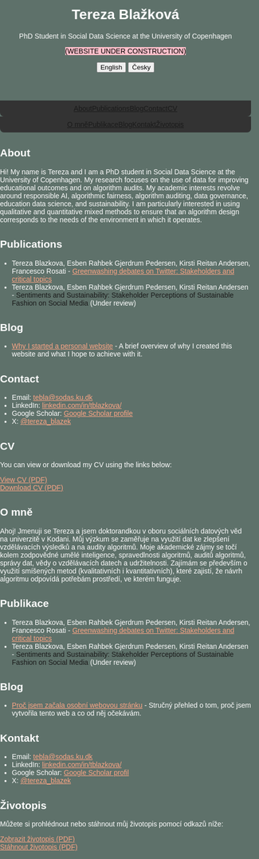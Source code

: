 <html lang="en">
<head>
    <meta charset="UTF-8">
    <meta name="viewport" content="width=device-width, initial-scale=1.0">
    <title>Tereza Blažková - Academic Website</title>
    <style>
html, body {
    margin: 0;
    padding: 0;
    height: 100%;
    background-color: #5E716A;
    color: #fff;
    font-family: Arial, sans-serif;
    box-sizing: border-box;
}

header {
    background-color: #333;
    color: #fff;
    padding: 1rem;
    text-align: center;
    border-radius: 8px 8px 0 0;
}

* {
    margin: 0;
    padding: 0;
    box-sizing: border-box;
}

.header-container, .container {
    max-width: 800px;
    margin: 2rem auto;
    width: 100%;
}
nav {
    display: flex;
    justify-content: center;
    background-color: #333;
    padding: 0.5rem;
    border-radius: 0 0 8px 8px;
    flex-wrap: wrap; /* Allows wrapping on smaller screens */
}

nav a {
    color: #fea585;
    padding: 1rem;
    text-decoration: none;
    flex: 1 1 auto; /* Flex-grow, flex-shrink, flex-basis for better wrapping */
    text-align: center; /* Center text in each link */
}

/* Responsive adjustments for small screens */
@media (max-width: 600px) {
    nav a {
        padding: 0.5rem;
        font-size: 0.9rem; /* Reduce font size for smaller screens */
    }
    .header-container, .container {
        margin: 1rem auto; /* Reduce margins to fit better on small screens */
    }
    footer {
        font-size: 0.8rem; /* Reduce footer text size */
    }
}

section {
    margin-bottom: 2rem;
    padding: 1rem;
    background-color: #333;
    border-radius: 8px;
}

footer {
    text-align: center;
    padding: 1rem;
    background-color: #111;
    position: fixed;
    width: 100%;
    bottom: 0;
}

a {
    color: #fff;
    text-decoration: none;
}

/* Hide unwanted link generated by GitHub Pages */
a[href="https://tereza-blazkova.github.io/"] {
    display: none;
}

/* Language switcher */
#language-switch {
    margin-top: 1rem;
    text-align: center;
}

/* Language switcher button styles */
#language-switch button {
    background-color: transparent;
    color: #fea585;
    border: 1px solid #fea585;
    padding: 0.5rem 1rem;
    cursor: pointer;
    font-size: 1rem;
    border-radius: 5px;
    margin: 0 0.5rem;
    transition: background-color 0.3s ease, color 0.3s ease;
}

#language-switch button:hover {
    background-color: #fea585;
    color: #333;
}

#language-switch button.active {
    background-color: #fea585;
    color: #333;
}

/* Hide content when language is switched */
.hidden {
    display: none;
}
    </style>
    <script>
        function switchLanguage(lang) {
            // Toggle visibility of English and Czech content
            if (lang === 'cz') {
                document.getElementById('english-content').classList.add('hidden');
                document.getElementById('czech-content').classList.remove('hidden');
                document.getElementById('english-nav').classList.add('hidden');
                document.getElementById('czech-nav').classList.remove('hidden');
            } else {
                document.getElementById('english-content').classList.remove('hidden');
                document.getElementById('czech-content').classList.add('hidden');
                document.getElementById('english-nav').classList.remove('hidden');
                document.getElementById('czech-nav').classList.add('hidden');
            }
            // Highlight the active language button
            const buttons = document.querySelectorAll('#language-switch button');
            buttons.forEach(button => {
                button.classList.remove('active');
            });
            document.querySelector(`#language-switch button[onclick="switchLanguage('${lang}')"]`).classList.add('active');
        }
    </script>
</head>
<body>
    <div class="header-container">
        <header>
            <h1>Tereza Blažková</h1>
            <p>PhD Student in Social Data Science at the University of Copenhagen</p>
      <p><span style="background-color: pink; color: black;">(WEBSITE UNDER CONSTRUCTION)</span></p> 
            <div id="language-switch">
                <button onclick="switchLanguage('en')" class="active">English</button>
                <button onclick="switchLanguage('cz')">Česky</button>
            </div>
        </header>
        <!-- English Navigation -->
        <nav id="english-nav">
            <a href="#about">About</a>
            <a href="#publications">Publications</a>
            <a href="#blog">Blog</a>
            <a href="#contact">Contact</a>
            <a href="#cv">CV</a>
        </nav>
        <!-- Czech Navigation -->
        <nav id="czech-nav" class="hidden">
            <a href="#about">O mně</a>
            <a href="#publications">Publikace</a>
            <a href="#blog">Blog</a>
            <a href="#contact">Kontakt</a>
            <a href="#cv">Životopis</a>
        </nav>
    </div>
    <!-- English Content -->
    <div id="english-content" class="container">
        <section id="about">
            <h2>About</h2>
            <p>Hi! My name is Tereza and I am a PhD student in Social Data Science at the University of Copenhagen. My research focuses on the use of data for improving educational outcomes and on algorithm audits. My academic interests revolve around responsible AI, algorithmic fairness, algorithm auditing, data governance, education data science, and sustainability. I am particularly interested in using qualitative and quantitative mixed methods to ensure that an algorithm design corresponds to the needs of the environment in which it operates.</p>
        </section>
        <section id="publications">
            <h2>Publications</h2>
            <ul>
                <li>Tereza Blazkova, Esben Rahbek Gjerdrum Pedersen, Kirsti Reitan Andersen, Francesco Rosati - <a href="https://www.sciencedirect.com/science/article/pii/S0959652623034182" style="color: #fea585;" target="_blank">Greenwashing debates on Twitter: Stakeholders and critical topics</a></li>
                <li>Tereza Blazkova, Esben Rahbek Gjerdrum Pedersen, Kirsti Reitan Andersen - <a>Sentiments and Sustainability: Stakeholder Perceptions of Sustainable Fashion on Social Media</a> (Under review)</li>
            </ul>
        </section>
        <section id="blog">
            <h2>Blog</h2>
            <ul>
                <li><a href="blog-why-website.html" style="color: #fea585;">Why I started a personal website</a> - A brief overview of why I created this website and what I hope to achieve with it.</li>
            </ul>
        </section>
        <section id="contact">
            <h2>Contact</h2>
            <ul>
                <li>Email: <a href="mailto:tebla@sodas.ku.dk" style="color: #fea585;">tebla@sodas.ku.dk</a></li>
                <li>LinkedIn: <a href="https://www.linkedin.com/in/tblazkova/" style="color: #fea585;" target="_blank">linkedin.com/in/tblazkova/</a></li>
                <li>Google Scholar: <a href="https://scholar.google.com/citations?user=BPCG6uoAAAAJ&hl=cs" style="color: #fea585;" target="_blank">Google Scholar profile</a></li>
                <li>X: <a href="https://twitter.com/tereza_blazek" style="color: #fea585;" target="_blank">@tereza_blazek</a></li>
            </ul>
        </section>
        <section id="cv">
            <h2>CV</h2>
            <p>You can view or download my CV using the links below:</p>
            <a href="cv.pdf" target="_blank" style="color: #fea585;">View CV (PDF)</a>
            <br>
            <a href="cv.pdf" download style="color: #fea585;">Download CV (PDF)</a>
        </section>
    </div>
    <!-- Czech Content -->
    <div id="czech-content" class="container hidden">
        <section id="about">
            <h2>O mně</h2>
            <p>Ahoj! Jmenuji se Tereza a jsem doktorandkou v oboru sociálních datových věd na univerzitě v Kodani. Můj výzkum se zaměřuje na využití dat ke zlepšení vzdělávacích výsledků a na audity algoritmů. Moje akademické zájmy se točí kolem zodpovědné umělé inteligence, spravedlnosti algoritmů, auditů algoritmů, správy dat, vědy o vzdělávacích datech a udržitelnosti. Zajímám se především o využití smíšených metod (kvalitativních i kvantitativních), které zajistí, že návrh algoritmu odpovídá potřebám prostředí, ve kterém funguje.</p>
        </section>
        <section id="publications">
            <h2>Publikace</h2>
             <ul>
                <li>Tereza Blazkova, Esben Rahbek Gjerdrum Pedersen, Kirsti Reitan Andersen, Francesco Rosati - <a href="https://www.sciencedirect.com/science/article/pii/S0959652623034182" style="color: #fea585;" target="_blank">Greenwashing debates on Twitter: Stakeholders and critical topics</a></li>
                <li>Tereza Blazkova, Esben Rahbek Gjerdrum Pedersen, Kirsti Reitan Andersen - <a>Sentiments and Sustainability: Stakeholder Perceptions of Sustainable Fashion on Social Media</a> (Under review)</li>
            </ul>
        </section>
        <section id="blog">
            <h2>Blog</h2>
            <ul>
                <li><a href="blog-why-website.html" style="color: #fea585;">Proč jsem začala osobní webovou stránku</a> - Stručný přehled o tom, proč jsem vytvořila tento web a co od něj očekávám.</li>
            </ul>
        </section>
        <section id="contact">
            <h2>Kontakt</h2>
            <ul>
                <li>Email: <a href="mailto:tebla@sodas.ku.dk" style="color: #fea585;">tebla@sodas.ku.dk</a></li>
                <li>LinkedIn: <a href="https://www.linkedin.com/in/tblazkova/" style="color: #fea585;" target="_blank">linkedin.com/in/tblazkova/</a></li>
                <li>Google Scholar: <a href="https://scholar.google.com/citations?user=BPCG6uoAAAAJ&hl=cs" style="color: #fea585;" target="_blank">Google Scholar profil</a></li>
                <li>X: <a href="https://twitter.com/tereza_blazek" style="color: #fea585;" target="_blank">@tereza_blazek</a></li>
            </ul>
        </section>
        <section id="cv">
            <h2>Životopis</h2>
            <p>Můžete si prohlédnout nebo stáhnout můj životopis pomocí odkazů níže:</p>
            <a href="cv.pdf" target="_blank" style="color: #fea585;">Zobrazit životopis (PDF)</a>
            <br>
            <a href="cv.pdf" download style="color: #fea585;">Stáhnout životopis (PDF)</a>
        </section>
    </div>
</body>
</html>
